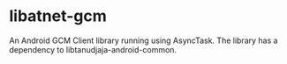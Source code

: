 # libatnet-gcm
An Android GCM Client library running using AsyncTask. The library has a dependency to libtanudjaja-android-common.
